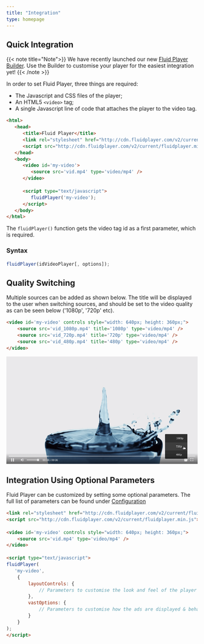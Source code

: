 ```yaml
---
title: "Integration"
type: homepage
---
```


## Quick Integration
{{< note title="Note">}}
We have recently launched our new [Fluid Player Builder](../builder). 
Use the Builder to customise your player for the easiest integration yet!
{{< /note >}}

In order to set Fluid Player, three things are required:

* The Javascript and CSS files of the player;
* An HTML5 `<video>` tag;
* A single Javascript line of code that attaches the player to the video tag.

```html
<html>
   <head>
      <title>Fluid Player</title>
      <link rel="stylesheet" href="http://cdn.fluidplayer.com/v2/current/fluidplayer.min.css" type="text/css"/>
      <script src="http://cdn.fluidplayer.com/v2/current/fluidplayer.min.js"></script>
   </head>
   <body>
      <video id='my-video'>
         <source src='vid.mp4' type='video/mp4' />
      </video>
      
      <script type="text/javascript">
         fluidPlayer('my-video');
      </script>
   </body>
</html>
```

The `fluidPlayer()` function gets the video tag id as a first parameter, which is required.


### Syntax

```javascript
fluidPlayer(idVideoPlayer[, options]);
```

## Quality Switching
Multiple sources can be added as shown below. 
The title will be displayed to the user when switching sources, and should be set to the video quality as can be seen below ('1080p', '720p' etc).

```html
<video id='my-video' controls style="width: 640px; height: 360px;">
    <source src='vid_1080p.mp4' title='1080p' type='video/mp4' />
    <source src='vid_720p.mp4' title='720p' type='video/mp4' />
    <source src='vid_480p.mp4' title='480p' type='video/mp4' />
</video>
```

<img src="screenshots/qualitySwitch.png" style="width:600px;margin:auto;display:flex;">


## Integration Using Optional Parameters

Fluid Player can be customized by setting some optional parameters. 
The full list of parameters can be found under [Configuration](../configuration)

```html
<link rel="stylesheet" href="http://cdn.fluidplayer.com/v2/current/fluidplayer.min.css" type="text/css"/>
<script src="http://cdn.fluidplayer.com/v2/current/fluidplayer.min.js"></script>

<video id='my-video' controls style="width: 640px; height: 360px;">
    <source src='vid.mp4' type='video/mp4' />
</video>

<script type="text/javascript">
fluidPlayer(
   'my-video',
    {
        layoutControls: {
            // Parameters to customise the look and feel of the player
        },
        vastOptions: {
            // Parameters to customise how the ads are displayed & behave
        }
    }
);
</script>
```